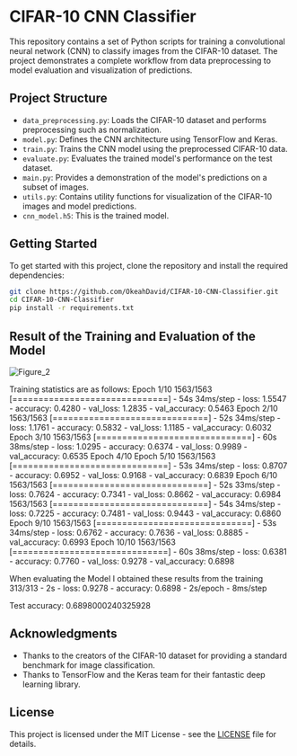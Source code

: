 # CIFAR-10 CNN Classifier

This repository contains a set of Python scripts for training a convolutional neural network (CNN) to classify images from the CIFAR-10 dataset. The project demonstrates a complete workflow from data preprocessing to model evaluation and visualization of predictions.

## Project Structure

- `data_preprocessing.py`: Loads the CIFAR-10 dataset and performs preprocessing such as normalization.
- `model.py`: Defines the CNN architecture using TensorFlow and Keras.
- `train.py`: Trains the CNN model using the preprocessed CIFAR-10 data.
- `evaluate.py`: Evaluates the trained model's performance on the test dataset.
- `main.py`: Provides a demonstration of the model's predictions on a subset of images.
- `utils.py`: Contains utility functions for visualization of the CIFAR-10 images and model predictions.
- `cnn_model.h5`: This is the trained model.

## Getting Started

To get started with this project, clone the repository and install the required dependencies:

```bash
git clone https://github.com/OkeahDavid/CIFAR-10-CNN-Classifier.git
cd CIFAR-10-CNN-Classifier
pip install -r requirements.txt
```

## Result of the Training and Evaluation of the Model
![Figure_2](https://github.com/OkeahDavid/CIFAR-10-CNN-Classifier/assets/82973470/655f1379-496c-457e-b550-1ecbc3dc1626)

Training statistics are as follows:
Epoch 1/10
1563/1563 [==============================] - 54s 34ms/step - loss: 1.5547 - accuracy: 0.4280 - val_loss: 1.2835 - val_accuracy: 0.5463
Epoch 2/10
1563/1563 [==============================] - 52s 34ms/step - loss: 1.1761 - accuracy: 0.5832 - val_loss: 1.1185 - val_accuracy: 0.6032
Epoch 3/10
1563/1563 [==============================] - 60s 38ms/step - loss: 1.0295 - accuracy: 0.6374 - val_loss: 0.9989 - val_accuracy: 0.6535
Epoch 4/10
Epoch 5/10
1563/1563 [==============================] - 53s 34ms/step - loss: 0.8707 - accuracy: 0.6952 - val_loss: 0.9168 - val_accuracy: 0.6839
Epoch 6/10
1563/1563 [==============================] - 52s 33ms/step - loss: 0.7624 - accuracy: 0.7341 - val_loss: 0.8662 - val_accuracy: 0.6984
1563/1563 [==============================] - 54s 34ms/step - loss: 0.7225 - accuracy: 0.7481 - val_loss: 0.9443 - val_accuracy: 0.6860
Epoch 9/10
1563/1563 [==============================] - 53s 34ms/step - loss: 0.6762 - accuracy: 0.7636 - val_loss: 0.8885 - val_accuracy: 0.6993
Epoch 10/10
1563/1563 [==============================] - 60s 38ms/step - loss: 0.6381 - accuracy: 0.7760 - val_loss: 0.9278 - val_accuracy: 0.6898

When evaluating the Model I obtained these results from the training
313/313 - 2s - loss: 0.9278 - accuracy: 0.6898 - 2s/epoch - 8ms/step

Test accuracy: 0.6898000240325928

## Acknowledgments

- Thanks to the creators of the CIFAR-10 dataset for providing a standard benchmark for image classification.
- Thanks to TensorFlow and the Keras team for their fantastic deep learning library.

## License

This project is licensed under the MIT License - see the [LICENSE](LICENSE) file for details.

